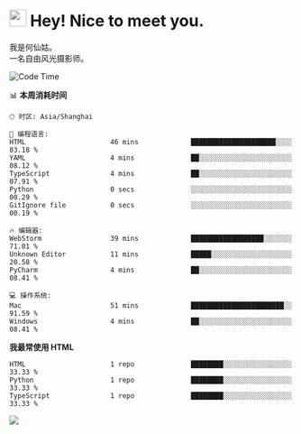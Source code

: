 <h1><img src="https://emojis.slackmojis.com/emojis/images/1531849430/4246/blob-sunglasses.gif?1531849430" width="30"/> Hey! Nice to meet you.</h1>

我是何仙姑。<br>
一名自由风光摄影师。<br>

<!--START_SECTION:waka-->
![Code Time](http://img.shields.io/badge/Code%20Time-58%20mins-blue)

📊 **本周消耗时间** 

```text
🕑︎ 时区: Asia/Shanghai

💬 编程语言: 
HTML                     46 mins             █████████████████████░░░░   83.18 % 
YAML                     4 mins              ██░░░░░░░░░░░░░░░░░░░░░░░   08.12 % 
TypeScript               4 mins              ██░░░░░░░░░░░░░░░░░░░░░░░   07.91 % 
Python                   0 secs              ░░░░░░░░░░░░░░░░░░░░░░░░░   00.29 % 
GitIgnore file           0 secs              ░░░░░░░░░░░░░░░░░░░░░░░░░   00.19 % 

🔥 编辑器: 
WebStorm                 39 mins             ██████████████████░░░░░░░   71.01 % 
Unknown Editor           11 mins             █████░░░░░░░░░░░░░░░░░░░░   20.58 % 
PyCharm                  4 mins              ██░░░░░░░░░░░░░░░░░░░░░░░   08.41 % 

💻 操作系统: 
Mac                      51 mins             ███████████████████████░░   91.59 % 
Windows                  4 mins              ██░░░░░░░░░░░░░░░░░░░░░░░   08.41 % 
```

**我最常使用 HTML** 

```text
HTML                     1 repo              ████████░░░░░░░░░░░░░░░░░   33.33 % 
Python                   1 repo              ████████░░░░░░░░░░░░░░░░░   33.33 % 
TypeScript               1 repo              ████████░░░░░░░░░░░░░░░░░   33.33 % 
```




<!--END_SECTION:waka-->


![](https://komarev.com/ghpvc/?username=hexgu)
